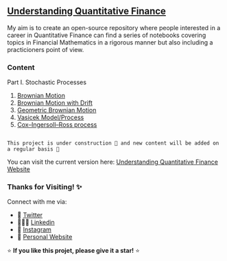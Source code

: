 ## [Understanding Quantitative Finance](https://quantgirluk.github.io/Understanding-Quantitative-Finance/intro.html)


My aim is to create an open-source repository where people interested in a career in Quantitative Finance can find a series of notebooks covering topics in Financial Mathematics in a rigorous manner but also including a practicioners point of view. 

### Content

Part I. Stochastic Processes

1. [Brownian Motion](https://quantgirluk.github.io/Understanding-Quantitative-Finance/brownian_motion.html)
2. [Brownian Motion with Drift](https://quantgirluk.github.io/Understanding-Quantitative-Finance/brownian_motion_arithmetic.html)
3. [Geometric Brownian Motion](https://quantgirluk.github.io/Understanding-Quantitative-Finance/geometric_brownian_motion.html)
4. [Vasicek Model/Process](https://quantgirluk.github.io/Understanding-Quantitative-Finance/vasicek.html)
5. [Cox–Ingersoll–Ross process](https://quantgirluk.github.io/Understanding-Quantitative-Finance/cir_process.html)


```{note}

This project is under construction 🦺 and new content will be added on a regular basis 🌱 

```

You can visit the current version here: [Understanding Quantitative Finance Website](https://quantgirluk.github.io/Understanding-Quantitative-Finance/intro.html)

### Thanks for Visiting! ✨

Connect with me via:

- 🦜 [Twitter](https://twitter.com/Quant_Girl)
- 👩🏽‍💼 [Linkedin](https://www.linkedin.com/in/dialidsantiago/)
- 📸 [Instagram](https://www.instagram.com/quant_girl/)
- 👾 [Personal Website](https://quantgirl.blog)


⭐️ **If you like this projet, please give it a star!** ⭐️
